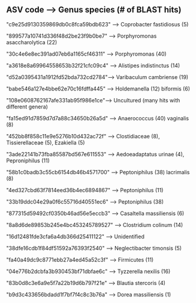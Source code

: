 ## ASV code --> Genus species (# of BLAST hits)

"c9e25d9130359869db0c8fca59bdb623" --> Coprobacter fastidiosus (5)

"899577a10741d336f48d2be23f9b0be7" --> Porphyromonas asaccharolytica (22)

"30c4e6e8ec391ad07eb6a1165cf46311" --> Porphyromonas (40)

"a3618e8a69964558653b32f21cfc09c4" --> Alistipes indistinctus (14)

"d52a0395431a1912fd52bda732cd2784"--> Varibaculum cambriense (19)

"babe546a127e4bbe62e70c16fdffa445" --> Holdemanella (12) biformis (6)

"108e0608762167afe331ab95f986e1ce"--> Uncultured (many hits with different genera)

"fa15ed91d7859d7d7a88c34650b26a5d" --> Anaerococcus (40) vaginalis (8)

"452bb8f858c11e9e5276b10d432ac72f" --> Clostidiaceae (8), Tissierellaceae (5), Ezakiella (5)

"3ade22141b73fba85587bd567e611553" --> Aedoeadaptatus urinae (4), Peproniphilus (11)

"58b1c0badb3c55cb6154db46b4571700" --> Peptoniphilus (38) lacrimalis (8)

"4ed327cbd63f7814eed36b4ec6894867" --> Peptoniphilus (11)

"33b19ddc04e29a0f6c55716d40551ec6" --> Peptoniphilus (38)

"877315d59492cf0350b46ad56e5eccb3" --> Casaltella massiliensis (6)

"8a8d6de89853b245e4bc453245789527" --> Clostridium colinum (14)

"16d12481fde3cfa6a4db366d25411122" --> Unidentified

"38dfe16cdb1f84df51592a76393f2540" --> Neglectibacter timonsis (5)

"fa40a49dc9c8771ebb27a4ed45a52c3f" --> Firmicutes (11)

"04e776b2dcbfa3b930453bf71dbfae6c" --> Tyzzerella nexilis (16)

"83b0d8c3e6a9e5f7a22b19d6b797f21e" --> Blautia stercoris (4)

"b9d3c433656bdadd1f7bf7f4c8c3b76a" --> Dorea massiliensis (1)
